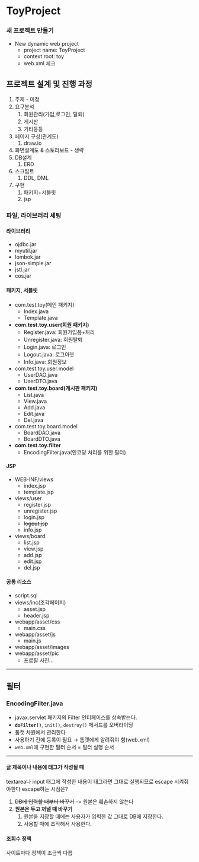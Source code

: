 # ToyProject
### 새 프로젝트 만들기
- New dynamic web project
  - project name: ToyProject
  - context root: toy
  - web.xml 체크

## 프로젝트 설계 및 진행 과정

1. 주제 - 미정
2. 요구분석
   1. 회원관리(가입,로그인, 탈퇴)
   2. 게시판
   3. 기타등등
3. 페이지 구성(관계도)
   1. draw.io
4. 화면설계도 & 스토리보드 - 생략
5. DB설계
   1. ERD
6. 스크립트
   1. DDL, DML
7. 구현
   1. 패키지+서블릿
   2. jsp

### 파일, 라이브러리 세팅
#### 라이브러리
- ojdbc.jar
- myutil.jar
- lombok.jar
- json-simple.jar
- jstl.jar
- cos.jar

#### 패키지, 서블릿
- com.test.toy(메인 패키지)
  - Index.java
  - Template.java
- __com.test.toy.user(회원 패키지)__
  - Register.java: 회원가입폼+처리
  - Unregister.java: 회원탈퇴
  - Login.java: 로그인
  - Logout.java: 로그아웃
  - Info.java: 회원정보
- com.test.toy.user.model
  - UserDAO.java
  - UserDTO.java
- __com.test.toy.board(게시판 패키지)__
  - List.java
  - View.java
  - Add.java
  - Edit.java
  - Del.java
- com.test.toy.board.model
  - BoardDAO.java
  - BoardDTO.java
- __com.test.toy.filter__
  - EncodingFilter.java(인코딩 처리를 위한 필터)

#### JSP

- WEB-INF/views
  - index.jsp
  - template.jsp
- views/user
  - register.jsp
  - unregister.jsp
  - login.jsp
  - ~~logout.jsp~~
  - info.jsp
- views/board
  - list.jsp
  - view.jsp
  - add.jsp
  - edit.jsp
  - del.jsp

#### 공통 리소스

- script.sql
- views/inc(조각페이지)
  - asset.jsp
  - header.jsp
- webapp/asset/css
  - main.css
- webapp/asset/js
  - main.js
- webapp/asset/images
- webapp/asset/pic
  - 프로필 사진...

---

## 필터

### EncodingFilter.java

- javax.servlet 패키지의 Filter 인터페이스를 상속받는다.
- __`doFilter()`__, `init()`, `destroy()` 메서드를 오버라이딩
- 톰캣 차원에서 관리한다
- 사용하기 전에 등록이 필요 → 톰캣에게 알려줘야 함(web.xml)
- `web.xml`에 구현한 필터 순서 = 필터 실행 순서

---

#### 글 제목이나 내용에 태그가 작성될 때

textarea나 input 태그에 작성한 내용이 태그라면 그대로 실행되므로 escape 시켜줘야한다
escape하는 시점은?
1. ~~DB에 입력할 때부터 바꾸기~~ -> 원본은 훼손하지 않는다
2. **원본은 두고 꺼낼 때 바꾸기**
   1. 원본을 저장할 때에는 사용자가 입력한 값 그대로 DB에 저장한다.
   2. 사용할 때에 조작해서 사용한다.
   
#### 조회수 정책

사이트마다 정책이 조금씩 다름